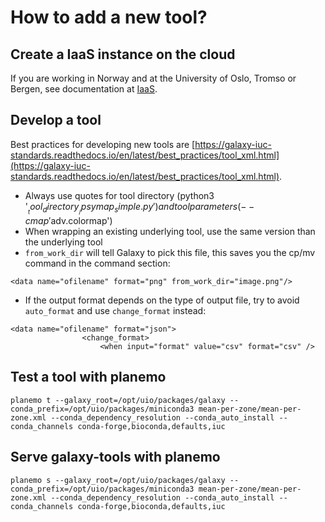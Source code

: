 # How to add a new tool?

## Create a IaaS instance on the cloud 

If you are working in Norway and at the University of Oslo, Tromso or Bergen, see documentation at [IaaS](http://docs.uh-iaas.no/en/latest/).

## Develop a tool 

Best practices for developing new tools are [https://galaxy-iuc-standards.readthedocs.io/en/latest/best_practices/tool_xml.html](https://galaxy-iuc-standards.readthedocs.io/en/latest/best_practices/tool_xml.html).

- Always use quotes for tool directory (python3 '$__tool_directory__/psymap_simple.py') and tool parameters (--cmap '$adv.colormap')
- When wrapping an existing underlying tool, use the same version than the underlying tool
- `from_work_dir` will tell Galaxy to pick this file, this saves you the cp/mv command in the command section:

~~~`bash`
<data name="ofilename" format="png" from_work_dir="image.png"/>
~~~

- If the output format depends on the type of output file, try to avoid `auto_format` and use `change_format` instead:

~~~`bash`
<data name="ofilename" format="json">
                <change_format>
                    <when input="format" value="csv" format="csv" />
~~~               

## Test a tool with planemo

~~~`bash`
planemo t --galaxy_root=/opt/uio/packages/galaxy --conda_prefix=/opt/uio/packages/miniconda3 mean-per-zone/mean-per-zone.xml --conda_dependency_resolution --conda_auto_install --conda_channels conda-forge,bioconda,defaults,iuc
~~~

## Serve galaxy-tools with planemo

~~~`bash`
planemo s --galaxy_root=/opt/uio/packages/galaxy --conda_prefix=/opt/uio/packages/miniconda3 mean-per-zone/mean-per-zone.xml --conda_dependency_resolution --conda_auto_install --conda_channels conda-forge,bioconda,defaults,iuc
~~~
